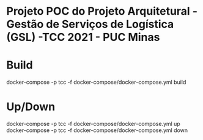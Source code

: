 # Projeto POC do Projeto Arquitetural  - Gestão de Serviços de Logística (GSL) -TCC 2021 - PUC Minas


# Build
docker-compose -p tcc -f docker-compose/docker-compose.yml build

# Up/Down
docker-compose -p tcc -f docker-compose/docker-compose.yml up
docker-compose -p tcc -f docker-compose/docker-compose.yml down
